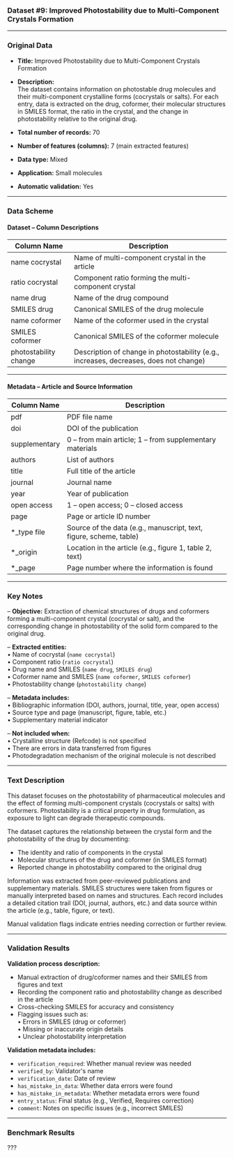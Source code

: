 
### Dataset #9: Improved Photostability due to Multi-Component Crystals Formation

---

### Original Data

- **Title:** Improved Photostability due to Multi-Component Crystals Formation  
- **Description:**  
  The dataset contains information on photostable drug molecules and their multi-component crystalline forms (cocrystals or salts). For each entry, data is extracted on the drug, coformer, their molecular structures in SMILES format, the ratio in the crystal, and the change in photostability relative to the original drug.  

- **Total number of records:** 70  
- **Number of features (columns):** 7 (main extracted features)  
- **Data type:** Mixed  
- **Application:** Small molecules  
- **Automatic validation:** Yes  


---

### Data Scheme

#### Dataset – Column Descriptions

| Column Name                | Description                                                                                      |
|-----------------------------|--------------------------------------------------------------------------------------------------|
| name cocrystal              | Name of multi-component crystal in the article                                                  |
| ratio cocrystal             | Component ratio forming the multi-component crystal                                             |
| name drug                   | Name of the drug compound                                                                        |
| SMILES drug                 | Canonical SMILES of the drug molecule                                                           |
| name coformer               | Name of the coformer used in the crystal                                                        |
| SMILES coformer             | Canonical SMILES of the coformer molecule                                                       |
| photostability change       | Description of change in photostability (e.g., increases, decreases, does not change)          |

---

#### Metadata – Article and Source Information

| Column Name        | Description                                                                 |
|---------------------|-----------------------------------------------------------------------------|
| pdf                 | PDF file name                                                               |
| doi                 | DOI of the publication                                                      |
| supplementary       | 0 – from main article; 1 – from supplementary materials                    |
| authors             | List of authors                                                             |
| title               | Full title of the article                                                   |
| journal             | Journal name                                                                |
| year                | Year of publication                                                         |
| open access         | 1 – open access; 0 – closed access                                          |
| page                | Page or article ID number                                                   |
| *_type file         | Source of the data (e.g., manuscript, text, figure, scheme, table)          |
| *_origin            | Location in the article (e.g., figure 1, table 2, text)                     |
| *_page              | Page number where the information is found                                 |

---

### Key Notes

– **Objective:** Extraction of chemical structures of drugs and coformers forming a multi-component crystal (cocrystal or salt), and the corresponding change in photostability of the solid form compared to the original drug.  

– **Extracted entities:**  
  • Name of cocrystal (`name cocrystal`)  
  • Component ratio (`ratio cocrystal`)  
  • Drug name and SMILES (`name drug`, `SMILES drug`)  
  • Coformer name and SMILES (`name coformer`, `SMILES coformer`)  
  • Photostability change (`photostability change`)  

– **Metadata includes:**  
  • Bibliographic information (DOI, authors, journal, title, year, open access)  
  • Source type and page (manuscript, figure, table, etc.)  
  • Supplementary material indicator  

– **Not included when:**  
  • Crystalline structure (Refcode) is not specified  
  • There are errors in data transferred from figures  
  • Photodegradation mechanism of the original molecule is not described  

---

### Text Description

This dataset focuses on the photostability of pharmaceutical molecules and the effect of forming multi-component crystals (cocrystals or salts) with coformers. Photostability is a critical property in drug formulation, as exposure to light can degrade therapeutic compounds.  

The dataset captures the relationship between the crystal form and the photostability of the drug by documenting:  
- The identity and ratio of components in the crystal  
- Molecular structures of the drug and coformer (in SMILES format)  
- Reported change in photostability compared to the original drug  

Information was extracted from peer-reviewed publications and supplementary materials. SMILES structures were taken from figures or manually interpreted based on names and structures. Each record includes a detailed citation trail (DOI, journal, authors, etc.) and data source within the article (e.g., table, figure, or text).

Manual validation flags indicate entries needing correction or further review.

---

### Validation Results

**Validation process description:**  
- Manual extraction of drug/coformer names and their SMILES from figures and text  
- Recording the component ratio and photostability change as described in the article  
- Cross-checking SMILES for accuracy and consistency  
- Flagging issues such as:  
  • Errors in SMILES (drug or coformer)  
  • Missing or inaccurate origin details  
  • Unclear photostability interpretation  

**Validation metadata includes:**  
- `verification_required`: Whether manual review was needed  
- `verified_by`: Validator's name  
- `verification_date`: Date of review  
- `has_mistake_in_data`: Whether data errors were found  
- `has_mistake_in_metadata`: Whether metadata errors were found  
- `entry_status`: Final status (e.g., Verified, Requires correction)  
- `comment`: Notes on specific issues (e.g., incorrect SMILES)


---

### Benchmark Results
???
